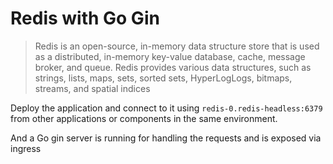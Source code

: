 # Redis with Go Gin

> Redis is an open-source, in-memory data structure store that is used as a distributed, in-memory key-value database, cache, message broker, and queue. Redis provides various data structures, such as strings, lists, maps, sets, sorted sets, HyperLogLogs, bitmaps, streams, and spatial indices

Deploy the application and connect to it using `redis-0.redis-headless:6379` from other applications or components in the same environment.

And a Go gin server is running for handling the requests and is exposed via ingress

